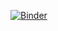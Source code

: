 [![Binder](https://mybinder.org/badge.svg)](https://mybinder.org/v2/gh/sneumann/bioc_notebooks?filepath=xcms.ipynb)
